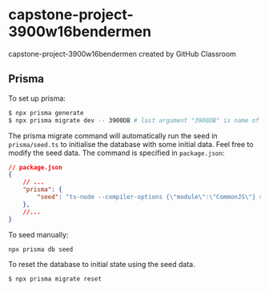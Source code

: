 # capstone-project-3900w16bendermen
capstone-project-3900w16bendermen created by GitHub Classroom

## Prisma

To set up prisma:

```bash
$ npx prisma generate
$ npx prisma migrate dev -- 3900DB # last argument "3900DB" is name of your local postgresql database
```

The prisma migrate command will automatically run the seed in `prisma/seed.ts` to initialise the database with some initial data. Feel free to modify the seed data. The command is specified in `package.json`:

```json
// package.json
{
    // ...
    "prisma": {
        "seed": "ts-node --compiler-options {\"module\":\"CommonJS\"} src/server/db/seed.ts"
    },
    //...
}
```

To seed manually:

```bash
npx prisma db seed
```

To reset the database to initial state using the seed data.

```bash
$ npx prisma migrate reset
```

